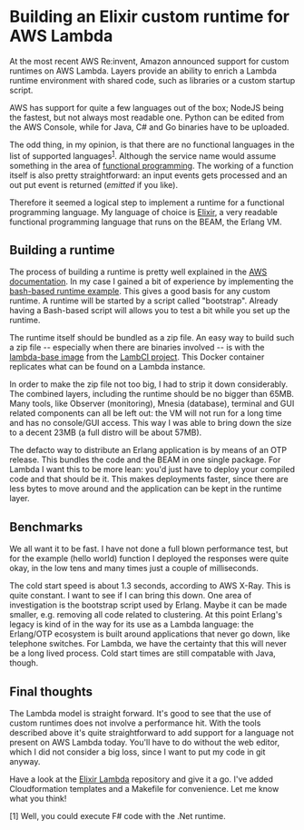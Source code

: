 # Building an Elixir custom runtime for AWS Lambda

At the most recent AWS Re:invent, Amazon announced support for custom runtimes on AWS Lambda. Layers provide an ability to enrich a Lambda runtime environment with shared code, such as libraries or a custom startup script.

AWS has support for quite a few languages out of the box; NodeJS being the fastest, but not always most readable one. Python can be edited from the AWS Console, while for Java, C# and Go binaries have to be uploaded.

The odd thing, in my opinion, is that there are no functional languages in the list of supported languages<sup>[1](#footnote1)</sup>. Although the service name would assume something in the area of [functional programming](https://en.wikipedia.org/wiki/Functional_programming). The working of a function itself is also pretty straightforward: an input events gets processed and an out put event is returned (_emitted_ if you like).

Therefore it seemed a logical step to implement a runtime for a functional programming language. My language of choice is [Elixir](https://elixir-lang.org/), a very readable functional programming language that runs on the BEAM, the Erlang VM.

## Building a runtime

The process of building a runtime is pretty well explained in the [AWS documentation](https://docs.aws.amazon.com/lambda/latest/dg/runtimes-custom.html). In my case I gained a bit of experience by implementing the [bash-based runtime example](https://docs.aws.amazon.com/lambda/latest/dg/runtimes-walkthrough.html).
This gives a good basis for any custom runtime. A runtime will be started by a script called "bootstrap". Already having a Bash-based script will allows you to test a bit while you set up the runtime.

The runtime itself should be bundled as a zip file. An easy way to build such a zip file -- especially when there are binaries involved -- is with the [lambda-base image](https://hub.docker.com/r/lambci/lambda-base) from the [LambCI project](https://github.com/lambci). This Docker container replicates what can be found on a Lambda instance.

In order to make the zip file not too big, I had to strip it down considerably. The combined layers, including the runtime should be no bigger than 65MB. Many tools, like Observer (monitoring), Mnesia (database), terminal and GUI related components can all be left out: the VM will not run for a long time and has no console/GUI access. This way I was able to bring down the size to a decent 23MB (a full distro will be about 57MB).

The defacto way to distribute an Erlang application is by means of an OTP release. This bundles the code and the BEAM in one single package. For Lambda I want this to be more lean: you'd just have to deploy your compiled code and that should be it. This makes deployments faster, since there are less bytes to move around and the application can be kept in the runtime layer.

## Benchmarks

We all want it to be fast. I have not done a full blown performance test, but for the example (hello world) function I deployed the responses were quite okay, in the low tens and many times just a couple of milliseconds.

The cold start speed is about 1.3 seconds, according to AWS X-Ray. This is quite constant. I want to see if I can bring this down. One area of investigation is the bootstrap script used by Erlang. Maybe it can be made smaller, e.g. removing all code related to clustering.
At this point Erlang's legacy is kind of in the way for its use as a Lambda language: the Erlang/OTP ecosystem is built around applications that never go down, like telephone switches. For Lambda, we have the certainty that this will never be a long lived process.
Cold start times are still compatable with Java, though.

## Final thoughts

The Lambda model is straight forward. It's good to see that the use of custom runtimes does not involve a performance hit. With the tools described above it's quite straightforward to add support for a language not present on AWS Lambda today. You'll have to do without the web editor, which I did not consider a big loss, since I want to put my code in git anyway.

Have a look at the [Elixir Lambda](https://github.com/amolenaar/elixir_lambda) repository and give it a go. I've added Cloudformation templates and a Makefile for convenience. Let me know what you think!

<a name="footnote1">[1]</a> Well, you could execute F# code with the .Net runtime.

